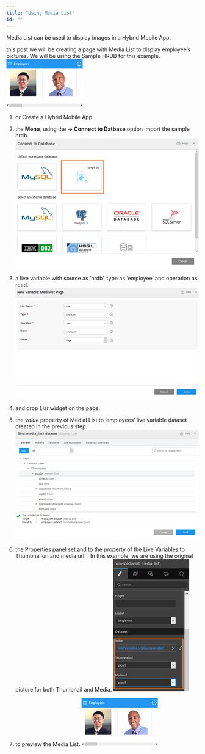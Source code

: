 ```yaml
---
title: "Using Media List"
id: ""
---
```


Media List can be used to display images in a Hybrid Mobile App.

this post we will be creating a page with Media List to display employee’s pictures. We will be using the Sample HRDB for this example. [![medialist_run](../assets/medialist_run.png)](../assets/medialist_run.png)

1. or Create a Hybrid Mobile App.
2. the **Menu**, using the **\-> Connect to Datbase** option import the sample hrdb. [![bs_dbimport](../assets/bs_dbimport.png)](../assets/bs_dbimport.png)
3. a live variable with source as ‘hrdb’, type as ‘employee’ and operation as read. [![medialist_lv](../assets/medialist_lv.png)](../assets/medialist_lv.png)

1. and drop _List_ widget on the page.
2. the _value_ property of Medial List to ‘employees’ live variable dataset created in the previous step. [![medialist_bind](../assets/medialist_bind.png)](../assets/medialist_bind.png)
3. the Properties panel set and to the property of the Live Variables to Thumbnailurl and media url. : In this example, we are using the original picture for both Thumbnail and Media. [![medialist_props](../assets/medialist_props.png)](../assets/medialist_props.png)

1. to preview the Media List. [![medialist_run](../assets/medialist_run.png)](../assets/medialist_run.png)
